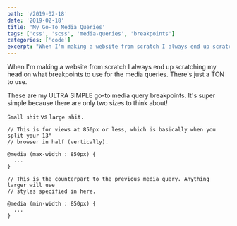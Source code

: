```yaml
---
path: '/2019-02-18'
date: '2019-02-18'
title: 'My Go-To Media Queries'
tags: ['css', 'scss', 'media-queries', 'breakpoints']
categories: ['code']
excerpt: "When I'm making a website from scratch I always end up scratching my head on what breakpoints to use for the media queries..."
---
```


When I'm making a website from scratch I always end up scratching my head on what breakpoints to use for the media queries. There's just a TON to use.

These are my ULTRA SIMPLE go-to media query breakpoints. It's super simple because there are only two sizes to think about!

`Small shit` vs `large shit.`

```css{numberLines: true}
// This is for views at 850px or less, which is basically when you split your 13"
// browser in half (vertically).

@media (max-width : 850px) {
  ...
}

// This is the counterpart to the previous media query. Anything larger will use
// styles specified in here.

@media (min-width : 850px) {
  ...
}
```
